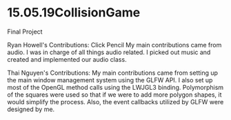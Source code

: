 # 15.05.19CollisionGame
Final Project

Ryan Howell's Contributions: Click Pencil My main contributions came from audio. I was in charge of all things audio related. I picked out music and created and implemented our audio class.


Thai Nguyen's Contributions:
  My main contributions came from setting up the main window management system using the GLFW API. I also set up most of the OpenGL method calls using the LWJGL3 binding. Polymorphism of the squares were used so that if we were to add more polygon shapes, it would simplify the process. Also, the event callbacks utilized by GLFW were designed by me.
